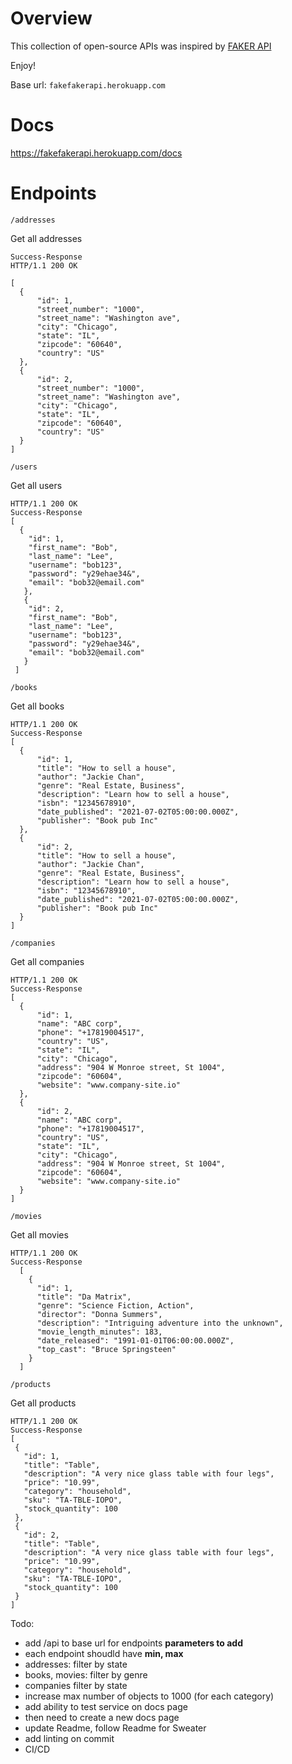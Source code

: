 # Overview
This collection of open-source APIs was inspired by 
 [FAKER API](https://fakerapi.it/en)

Enjoy!
        

Base url:
`fakefakerapi.herokuapp.com`

# Docs
https://fakefakerapi.herokuapp.com/docs

# Endpoints

`/addresses`

Get all addresses

```
Success-Response
HTTP/1.1 200 OK

[
  {
      "id": 1,
      "street_number": "1000",
      "street_name": "Washington ave",
      "city": "Chicago",
      "state": "IL",
      "zipcode": "60640",
      "country": "US"
  },
  {
      "id": 2,
      "street_number": "1000",
      "street_name": "Washington ave",
      "city": "Chicago",
      "state": "IL",
      "zipcode": "60640",
      "country": "US"
  }
]
```

`/users`

Get all users

```
HTTP/1.1 200 OK
Success-Response
[ 
  {
    "id": 1,
    "first_name": "Bob",
    "last_name": "Lee",
    "username": "bob123",
    "password": "y29ehae34&",
    "email": "bob32@email.com"
   },
   {
    "id": 2,
    "first_name": "Bob",
    "last_name": "Lee",
    "username": "bob123",
    "password": "y29ehae34&",
    "email": "bob32@email.com"
   } 
 ]
```
`/books`

Get all books

```
HTTP/1.1 200 OK
Success-Response
[
  {
      "id": 1,
      "title": "How to sell a house",
      "author": "Jackie Chan",
      "genre": "Real Estate, Business",
      "description": "Learn how to sell a house",
      "isbn": "12345678910",
      "date_published": "2021-07-02T05:00:00.000Z",
      "publisher": "Book pub Inc"
  },
  {
      "id": 2,
      "title": "How to sell a house",
      "author": "Jackie Chan",
      "genre": "Real Estate, Business",
      "description": "Learn how to sell a house",
      "isbn": "12345678910",
      "date_published": "2021-07-02T05:00:00.000Z",
      "publisher": "Book pub Inc"
  }
]

```
`/companies`

Get all companies

```
HTTP/1.1 200 OK
Success-Response
[
  {
      "id": 1,
      "name": "ABC corp",
      "phone": "+17819004517",
      "country": "US",
      "state": "IL",
      "city": "Chicago",
      "address": "904 W Monroe street, St 1004",
      "zipcode": "60604",
      "website": "www.company-site.io"
  },
  {
      "id": 2,
      "name": "ABC corp",
      "phone": "+17819004517",
      "country": "US",
      "state": "IL",
      "city": "Chicago",
      "address": "904 W Monroe street, St 1004",
      "zipcode": "60604",
      "website": "www.company-site.io"
  }
]
```

`/movies`

Get all movies

```
HTTP/1.1 200 OK
Success-Response
  [
    {
      "id": 1,
      "title": "Da Matrix",
      "genre": "Science Fiction, Action",
      "director": "Donna Summers",
      "description": "Intriguing adventure into the unknown",
      "movie_length_minutes": 183,
      "date_released": "1991-01-01T06:00:00.000Z",
      "top_cast": "Bruce Springsteen"
    }
  ]
 ```
 
 `/products`
 
 Get all products
 
 ```
 HTTP/1.1 200 OK
Success-Response
[
  {
    "id": 1,
    "title": "Table",
    "description": "A very nice glass table with four legs",
    "price": "10.99",
    "category": "household",
    "sku": "TA-TBLE-IOPO",
    "stock_quantity": 100
  },
  {
    "id": 2,
    "title": "Table",
    "description": "A very nice glass table with four legs",
    "price": "10.99",
    "category": "household",
    "sku": "TA-TBLE-IOPO",
    "stock_quantity": 100
  }
]
  ```
Todo:
- add /api to base url for endpoints
**parameters to add**
- each endpoint shoudld have **min, max**
- addresses: filter by state
- books, movies: filter by genre
- companies filter by state
- increase max number of objects to 1000 (for each category)
- add ability to test service on docs page
- then need to create a new docs page
- update Readme, follow Readme for Sweater
- add linting on commit
- CI/CD
